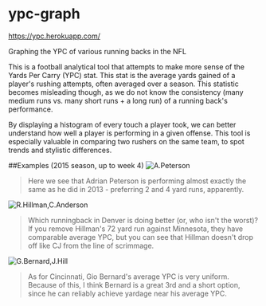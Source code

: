 # ypc-graph

https://ypc.herokuapp.com/

Graphing the YPC of various running backs in the NFL

This is a football analytical tool that attempts to make more sense of the Yards Per Carry (YPC) stat. This stat is the average yards gained of a player's rushing attempts, often averaged over a season. This statistic becomes misleading though, as we do not know the consistency (many medium runs vs. many short runs + a long run) of a running back's performance.

By displaying a histogram of every touch a player took, we can better understand how well a player is performing in a given offense. This tool is especially valuable in comparing two rushers on the same team, to spot trends and stylistic differences.

##Examples (2015 season, up to week 4)
![A.Peterson](http://i.imgur.com/YQbMVp3.png)
> Here we see that Adrian Peterson is performing almost exactly the same as he did in 2013 - preferring 2 and 4 yard runs, apparently.  


![R.Hillman,C.Anderson](http://i.imgur.com/9rAPzfW.png)
> Which runningback in Denver is doing better (or, who isn't the worst)? If you remove Hillman's 72 yard run against Minnesota, they have comparable average YPC, but you can see that Hillman doesn't drop off like CJ from the line of scrimmage.  


![G.Bernard,J.Hill](http://i.imgur.com/csvsY12.png)
> As for Cincinnati, Gio Bernard's average YPC is very uniform. Because of this, I think Bernard is a great 3rd and a short option, since he can reliably achieve yardage near his average YPC.  

